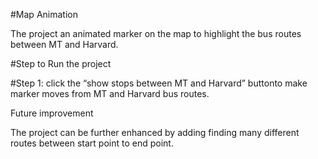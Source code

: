 #Map Animation

The project an animated marker on the map to highlight the bus routes between MT and Harvard. 

#Step to Run the project

#Step 1: click the “show stops between MT and Harvard” buttonto make marker moves from MT and Harvard  bus routes.

Future improvement 

The project can be further enhanced by adding finding many different routes between start point to end point.
